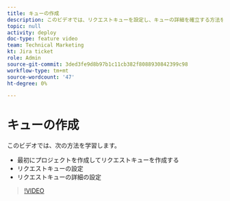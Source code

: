 ```yaml
---
title: キューの作成
description: このビデオでは、リクエストキューを設定し、キューの詳細を確立する方法を説明します。
topic: null
activity: deploy
doc-type: feature video
team: Technical Marketing
kt: Jira ticket
role: Admin
source-git-commit: 3ded3fe9d8b97b1c11cb382f8088930842399c98
workflow-type: tm+mt
source-wordcount: '47'
ht-degree: 0%

---
```


# キューの作成

このビデオでは、次の方法を学習します。

* 最初にプロジェクトを作成してリクエストキューを作成する
* リクエストキューの設定
* リクエストキューの詳細の設定

>[!VIDEO](https://video.tv.adobe.com/v/335221/?quality=12)
